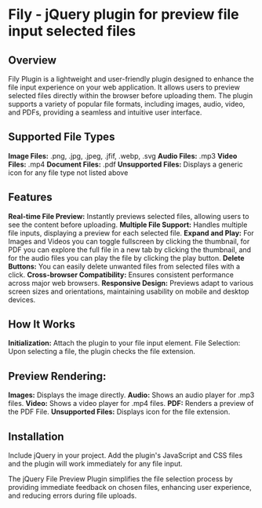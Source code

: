 # Fily - jQuery plugin for preview file input selected files
## Overview
Fily Plugin is a lightweight and user-friendly plugin designed to enhance the file input experience on your web application. It allows users to preview selected files directly within the browser before uploading them. The plugin supports a variety of popular file formats, including images, audio, video, and PDFs, providing a seamless and intuitive user interface.

## Supported File Types
**Image Files:** .png, .jpg, .jpeg, .jfif, .webp, .svg
**Audio Files:** .mp3
**Video Files:** .mp4
**Document Files:** .pdf
**Unsupported Files:** Displays a generic icon for any file type not listed above

## Features
**Real-time File Preview:** Instantly previews selected files, allowing users to see the content before uploading.
**Multiple File Support:** Handles multiple file inputs, displaying a preview for each selected file.
**Expand and Play:** For Images and Videos you can toggle fullscreen by clicking the thumbnail, for PDF you can explore the full file in a new tab by clicking the thumbnail, and for the audio files you can play the file by clicking the play button.
**Delete Buttons:** You can easily delete unwanted files from selected files with a click.
**Cross-browser Compatibility:** Ensures consistent performance across major web browsers.
**Responsive Design:** Previews adapt to various screen sizes and orientations, maintaining usability on mobile and desktop devices.

## How It Works
**Initialization:** Attach the plugin to your file input element.
File Selection: Upon selecting a file, the plugin checks the file extension.

## Preview Rendering:
**Images:** Displays the image directly.
**Audio:** Shows an audio player for .mp3 files.
**Video:** Shows a video player for .mp4 files.
**PDF:** Renders a preview of the PDF File.
**Unsupported Files:** Displays icon for the file extension.

## Installation
Include jQuery in your project.
Add the plugin's JavaScript and CSS files and the plugin will work immediately for any file input.

The jQuery File Preview Plugin simplifies the file selection process by providing immediate feedback on chosen files, enhancing user experience, and reducing errors during file uploads.
